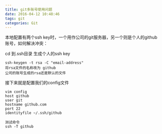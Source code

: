 ```yaml
---
title: git多账号使用问题
date: 2016-04-12 10:48:46
tags: git
categories: Git
---
```

本地配置有两个ssh key时，一个用作公司的git服务器，另一个则是个人的github账号，如何解决冲突：

cd 到.ssh目录
生成个人的ssh key
```
ssh-keygen -t rsa -C "email-address"
将rsa文件的名称改为 github
公司的账号生成的rsa还是默认的文件
```
接下来就是配置我们的config文件
```
vim config
host github
user git
hostname github.com
port 22
identityfile ~/.ssh/github

测试命令
ssh -T github
```

